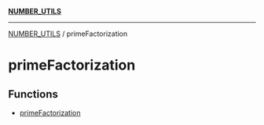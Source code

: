 [**NUMBER_UTILS**](../README.md)

***

[NUMBER_UTILS](../README.md) / primeFactorization

# primeFactorization

## Functions

- [primeFactorization](functions/primeFactorization.md)
